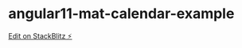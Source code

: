 # angular11-mat-calendar-example

[Edit on StackBlitz ⚡️](https://stackblitz.com/edit/angular11-mat-calendar-example)